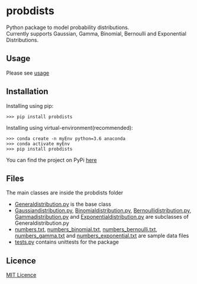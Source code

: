 # probdists

Python package to model probability distributions.<br>
Currently supports Gaussian, Gamma, Binomial, Bernoulli and Exponential Distributions.

## Usage
Please see [usage](https://github.com/hot9cups/probdists/blob/main/USAGE.md)

## Installation

Installing using pip:
```
>>> pip install probdists
```

Installing using virtual-environment(recommended):
```
>>> conda create -n myEnv python=3.6 anaconda
>>> conda activate myEnv
>>> pip install probdists
```

You can find the project on PyPi [here](https://pypi.org/project/probdists/)


## Files

The main classes are inside the probdists folder
-   [Generaldistribution.py](https://github.com/hot9cups/probdists/blob/main/probdists/Generaldistribution.py) is the base class
-   [Gaussiandistribution.py](https://github.com/hot9cups/probdists/blob/main/probdists/Gaussiandistribution.py), [Binomialdistribution.py](https://github.com/hot9cups/probdists/blob/main/probdists/Binomialdistribution.py), [Bernoullidistribution.py](https://github.com/hot9cups/probdists/blob/main/probdists/Bernoullidistribution.py), [Gammadistribution.py](https://github.com/hot9cups/probdists/blob/main/probdists/Gammadistribution.py) and [Exponentialdistribution.py](https://github.com/hot9cups/probdists/blob/main/probdists/Exponentialdistribution.py) are subclasses of Generaldistribution.py
-   [numbers.txt](https://github.com/hot9cups/probdists/blob/main/probdists/numbers.txt), [numbers_binomial.txt](https://github.com/hot9cups/probdists/blob/main/probdists/numbers_binomial.txt), [numbers_bernoulli.txt](https://github.com/hot9cups/probdists/blob/main/probdists/numbers_bernoulli.txt), [numbers_gamma.txt](https://github.com/hot9cups/probdists/blob/main/probdists/numbers_gamma.txt) and [numbers_exponential.txt](https://github.com/hot9cups/probdists/blob/main/probdists/numbers_exponential.txt) are sample data files
-   [tests.py](https://github.com/hot9cups/probdists/blob/main/test.py) contains unittests for the package

## Licence

[MIT Licence](LICENCE.txt)
